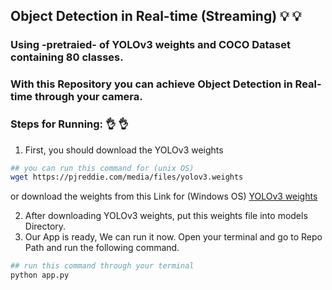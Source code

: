 ## Object Detection in Real-time (Streaming) :bulb: :bulb:
### Using -pretraied- of YOLOv3 weights and COCO Dataset containing 80 classes.
### With this Repository you can achieve Object Detection in Real-time through your camera.  


### Steps for Running:  :ok_hand: :ok_hand:
1. First, you should download the YOLOv3 weights
``` bash
## you can run this command for (unix OS)
wget https://pjreddie.com/media/files/yolov3.weights
```
or download the weights from this Link for (Windows OS)
[YOLOv3 weights](https://pjreddie.com/media/files/yolov3.weights)

2. After downloading YOLOv3 weights, put this weights file into models Directory.
3. Our App is ready, We can run it now. Open your terminal and go to Repo Path and run the following command. 
``` bash
## run this command through your terminal
python app.py
```


